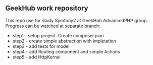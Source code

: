 GeekHub work repository
---
This repo use for study Symfony2 at GeekHub AdvancedPHP group.
Progress can be watched at separate branch:
* step1 - setup project. Create composer.json
* step2 - create simple abstraction with impletation
* step3 - add tests for model
* step4 - add Routing component and simple Actions
* step5 - add HttpKernel
